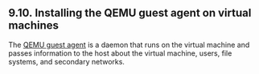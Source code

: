 ## 9.10. Installing the QEMU guest agent on virtual machines




The [QEMU guest agent](https://access.redhat.com/documentation/en-us/openshift_container_platform/4.11/html-single/virtualization/#virt-viewing-qemu-guest-agent-web) is a daemon that runs on the virtual machine and passes information to the host about the virtual machine, users, file systems, and secondary networks.

